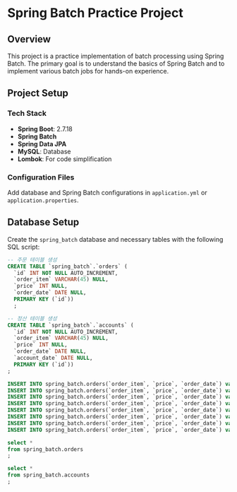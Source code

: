 # Spring Batch Practice Project

## Overview
This project is a practice implementation of batch processing using Spring Batch. The primary goal is to understand the basics of Spring Batch and to implement various batch jobs for hands-on experience.

## Project Setup

### Tech Stack
- **Spring Boot**: 2.7.18
- **Spring Batch**
- **Spring Data JPA**
- **MySQL**: Database
- **Lombok**: For code simplification

### Configuration Files
Add database and Spring Batch configurations in `application.yml` or `application.properties`.

## Database Setup
Create the `spring_batch` database and necessary tables with the following SQL script:

```sql
-- 주문 테이블 생성
CREATE TABLE `spring_batch`.`orders` (
  `id` INT NOT NULL AUTO_INCREMENT,
  `order_item` VARCHAR(45) NULL,
  `price` INT NULL,
  `order_date` DATE NULL,
  PRIMARY KEY (`id`))
  ;

-- 정산 테이블 생성
CREATE TABLE `spring_batch`.`accounts` (
  `id` INT NOT NULL AUTO_INCREMENT,
  `order_item` VARCHAR(45) NULL,
  `price` INT NULL,
  `order_date` DATE NULL,
  `account_date` DATE NULL,
  PRIMARY KEY (`id`))
;

INSERT INTO spring_batch.orders(`order_item`, `price`, `order_date`) values ('카카오 선물', 15000, '2022-03-01');
INSERT INTO spring_batch.orders(`order_item`, `price`, `order_date`) values ('배달주문', 18000, '2022-03-01');
INSERT INTO spring_batch.orders(`order_item`, `price`, `order_date`) values ('교보문고', 14000, '2022-03-02');
INSERT INTO spring_batch.orders(`order_item`, `price`, `order_date`) values ('아이스크림', 3800, '2022-03-03');
INSERT INTO spring_batch.orders(`order_item`, `price`, `order_date`) values ('치킨', 21000, '2022-03-04');
INSERT INTO spring_batch.orders(`order_item`, `price`, `order_date`) values ('커피', 4000, '2022-03-04');
INSERT INTO spring_batch.orders(`order_item`, `price`, `order_date`) values ('교보문고', 13800, '2022-03-05');
INSERT INTO spring_batch.orders(`order_item`, `price`, `order_date`) values ('카카오 선물', 5500, '2022-03-06');

select *
from spring_batch.orders
;

select *
from spring_batch.accounts
;